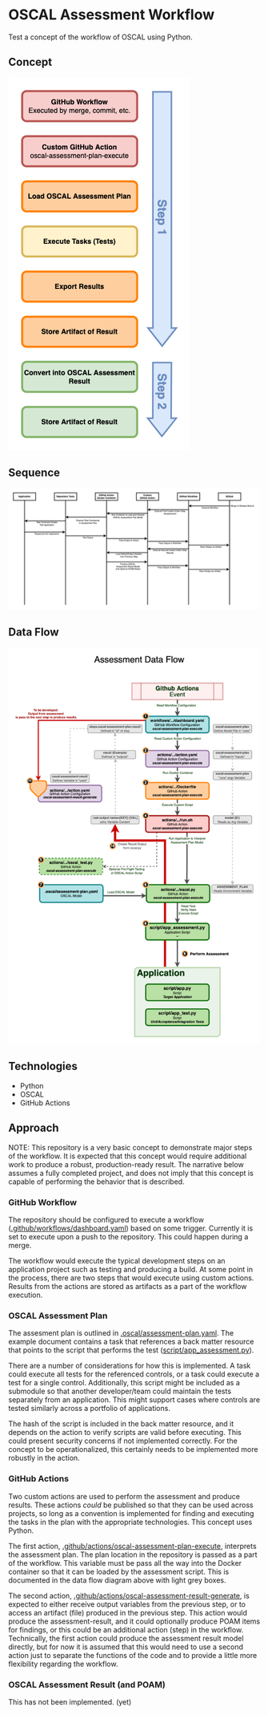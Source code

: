 # OSCAL Assessment Workflow

Test a concept of the workflow of OSCAL using Python.

## Concept

![Concept Diagram](diagrams/Concept.png)

## Sequence

![Sequence Diagram](diagrams/Sequence.png)
## Data Flow

![Assessment Data Flow Diagram](diagrams/Dataflow.png)

## Technologies

- Python
- OSCAL
- GitHub Actions

## Approach

NOTE: This repository is a very basic concept to demonstrate major steps of the workflow.  It is expected that this concept would require additional work to produce a robust, production-ready result.  The narrative below assumes a fully completed project, and does not imply that this concept is capable of performing the behavior that is described.

### GitHub Workflow

The repository should be configured to execute a workflow ([.github/workflows/dashboard.yaml](.github/workflows/dashboard.yaml)) based on some trigger.  Currently it is set to execute upon a push to the repository.  This could happen during a merge.

The workflow would execute the typical development steps on an application project such as testing and producing a build.  At some point in the process, there are two steps that would execute using custom actions.  Results from the actions are stored as artifacts as a part of the workflow execution.

### OSCAL Assessment Plan

The assesment plan is outlined in [.oscal/assessment-plan.yaml](.oscal/assessment-plan.yaml).  The example document contains a task that references a back matter resource that points to the script that performs the test ([script/app_assessment.py](script/app_assessment.py)).

There are a number of considerations for how this is implemented.  A task could execute all tests for the referenced controls, or a task could execute a test for a single control.  Additionally, this script might be included as a submodule so that another developer/team could maintain the tests separately from an application.  This might support cases where controls are tested similarly across a portfolio of applications.

The hash of the script is included in the back matter resource, and it depends on the action to verify scripts are valid before executing.  This could present security concerns if not implemented correctly.  For the concept to be operationalized, this certainly needs to be implemented more robustly in the action.

### GitHub Actions

Two custom actions are used to perform the assessment and produce results.  These actions *could* be published so that they can be used across projects, so long as a convention is implemented for finding and executing the tasks in the plan with the appropriate technologies.  This concept uses Python.

The first action, [.github/actions/oscal-assessment-plan-execute](.github/actions/oscal-assessment-plan-execute), interprets the assessment plan.  The plan location in the repository is passed as a part of the workflow.  This variable must be pass all the way into the Docker container so that it can be loaded by the assessment script.  This is documented in the data flow diagram above with light grey boxes.

The second action, [.github/actions/oscal-assessment-result-generate](.github/actions/oscal-assessment-result-generate), is expected to either receive output variables from the previous step, or to access an artifact (file) produced in the previous step.  This action would produce the assessment-result, and it could optionally produce POAM items for findings, or this could be an additional action (step) in the workflow. Technically, the first action could produce the assessment result model directly, but for now it is assumed that this would need to use a second action just to separate the functions of the code and to provide a little more flexibility regarding the workflow.

### OSCAL Assessment Result (and POAM)

This has not been implemented. (yet)
